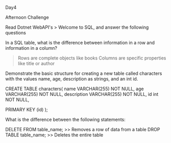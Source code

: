 Day4

Afternoon Challenge

Read Dotnet WebAPI's > Welcome to SQL, and answer the following questions

In a SQL table, what is the difference between information in a row and information in a column?
>Rows are complete objects like books
>Columns are specific properties like title or author

Demonstrate the basic structure for creating a new table called characters with the values name, age, description as strings, and an int id.
>

CREATE TABLE characters(
  name VARCHAR(255) NOT NULL,
  age VARCHAR(255) NOT NULL,
  description VARCHAR(255) NOT NULL,
  id int NOT NULL,
  
  PRIMARY KEY (id)
);

What is the difference between the following statements:

DELETE FROM table_name; >> Removes a row of data from a table
DROP TABLE table_name; >> Deletes the entire table